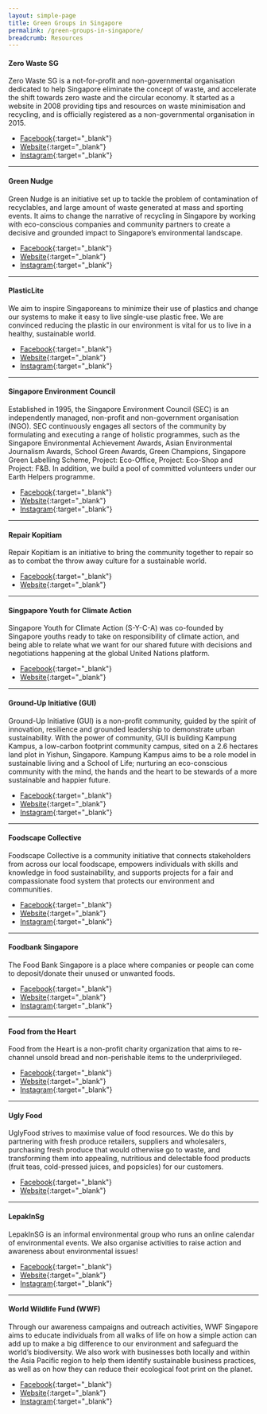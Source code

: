 ```yaml
---
layout: simple-page
title: Green Groups in Singapore
permalink: /green-groups-in-singapore/
breadcrumb: Resources
---
```


#### Zero Waste SG

Zero Waste SG is a not-for-profit and non-governmental organisation dedicated to help Singapore eliminate the concept of waste, and accelerate the shift towards zero waste and the circular economy. It started as a website in 2008 providing tips and resources on waste minimisation and recycling, and is officially registered as a non-governmental organisation in 2015.
* [Facebook](https://www.facebook.com/zerowastesg/){:target="_blank"} 
* [Website](http://www.zerowastesg.com){:target="_blank"} 
* [Instagram](https://www.instagram.com/zerowastesingapore){:target="_blank"} 

***************

#### Green Nudge

Green Nudge is an initiative set up to tackle the problem of contamination of recyclables, and large amount of waste generated at mass and sporting events. It aims to change the narrative of recycling in Singapore by working with eco-conscious companies and community partners to create a decisive and grounded impact to Singapore’s environmental landscape.
* [Facebook](https://www.facebook.com/greennudgesg/){:target="_blank"} 
* [Website](https://greennudge.sg/){:target="_blank"} 
* [Instagram](https://www.instagram.com/greennudgesg/){:target="_blank"} 

***************

#### PlasticLite

We aim to inspire Singaporeans to minimize their use of plastics and change our systems to make it easy to live single-use plastic free. We are convinced reducing the plastic in our environment is vital for us to live in a healthy, sustainable world.
* [Facebook](https://www.facebook.com/pg/SayNoToPlasticsSG){:target="_blank"} 
* [Website](http://plasticlite.sg){:target="_blank"} 
* [Instagram](https://www.instagram.com/plasticlitesg/){:target="_blank"} 

***************

#### Singapore Environment Council

Established in 1995, the Singapore Environment Council (SEC) is an independently managed, non-profit and non-government organisation (NGO). SEC continuously engages all sectors of the community by formulating and executing a range of holistic programmes, such as the Singapore Environmental Achievement Awards, Asian Environmental Journalism Awards, School Green Awards, Green Champions, Singapore Green Labelling Scheme, Project: Eco-Office, Project: Eco-Shop and Project: F&B. In addition, we build a pool of committed volunteers under our Earth Helpers programme.
* [Facebook](https://www.facebook.com/SingaporeEnvironmentCouncil/){:target="_blank"} 
* [Website](http://www.sec.org.sg/web/){:target="_blank"} 
* [Instagram](https://www.instagram.com/secsingapore){:target="_blank"} 

***************

#### Repair Kopitiam

Repair Kopitiam is an initiative to bring the community together to repair so as to combat the throw away culture for a sustainable world.

* [Facebook](https://www.facebook.com/repairkopitiam/){:target="_blank"} 
* [Website](http://repairkopitiam.sg){:target="_blank"} 


***************

#### Singpapore Youth for Climate Action

Singapore Youth for Climate Action (S-Y-C-A) was co-founded by Singapore youths ready to take on responsibility of climate action, and being able to relate what we want for our shared future with decisions and negotiations happening at the global United Nations platform. 
* [Facebook](https://www.facebook.com/sgyouthclimateaction/){:target="_blank"} 
* [Website](https://sgyouthforclimateaction.com/){:target="_blank"} 

***************

#### Ground-Up Initiative (GUI)

Ground-Up Initiative (GUI) is a non-profit community, guided by the spirit of innovation, resilience and grounded leadership to demonstrate urban sustainability. With the power of community, GUI is building Kampung Kampus, a low-carbon footprint community campus, sited on a 2.6 hectares land plot in Yishun, Singapore. Kampung Kampus aims to be a role model in sustainable living and a School of Life; nurturing an eco-conscious community with the mind, the hands and the heart to be stewards of a more sustainable and happier future.

* [Facebook](https://www.facebook.com/groundupinitiative/){:target="_blank"} 
* [Website](https://groundupinitiative.org){:target="_blank"} 
* [Instagram](https://www.instagram.com/groundupinitiative/){:target="_blank"} 

***************

#### Foodscape Collective

Foodscape Collective is a community initiative that connects stakeholders from across our local foodscape, empowers individuals with skills and knowledge in food sustainability, and supports projects for a fair and compassionate food system that protects our environment and communities.

* [Facebook](https://www.facebook.com/FoodscapeCollective/){:target="_blank"} 
* [Website](https://foodscapecollective.org){:target="_blank"} 
* [Instagram](https://www.instagram.com/foodscapecollective/){:target="_blank"} 

***************

#### Foodbank Singapore

The Food Bank Singapore is a place where companies or people can come to deposit/donate their unused or unwanted foods.

* [Facebook](https://www.facebook.com/pg/thefoodbanksingapore){:target="_blank"} 
* [Website](https://www.foodbank.sg){:target="_blank"} 
* [Instagram](https://www.instagram.com/foodbanksg/){:target="_blank"} 

***************

#### Food from the Heart

Food from the Heart is a non-profit charity organization that aims to re-channel unsold bread and non-perishable items to the underprivileged.

* [Facebook](https://www.facebook.com/foodheart/){:target="_blank"} 
* [Website](https://foodheart.org/){:target="_blank"} 
* [Instagram](https://www.instagram.com/foodfromtheheartsg/){:target="_blank"} 

***************


#### Ugly Food

UglyFood strives to maximise value of food resources. We do this by partnering with fresh produce retailers, suppliers and wholesalers, purchasing fresh produce that would otherwise go to waste, and transforming them into appealing, nutritious and delectable food products (fruit teas, cold-pressed juices, and popsicles) for our customers.

* [Facebook](https://www.facebook.com/uglyfoodco/){:target="_blank"} 
* [Website](https://www.uglyfood.com.sg/){:target="_blank"}

***************

#### LepakInSg

LepakInSG is an informal environmental group who runs an online calendar of environmental events. We also organise activities to raise action and awareness about environmental issues!

* [Facebook](https://www.facebook.com/lepakinsg/){:target="_blank"} 
* [Website](https://lepakinsg.wordpress.com){:target="_blank"} 
* [Instagram](https://www.instagram.com/lepakinsg/){:target="_blank"} 

***************


#### World Wildlife Fund (WWF)

Through our awareness campaigns and outreach activities, WWF Singapore aims to educate individuals from all walks of life on how a simple action can add up to make a big difference to our environment and safeguard the world’s biodiversity. We also work with businesses both locally and within the Asia Pacific region to help them identify sustainable business practices, as well as on how they can reduce their ecological foot print on the planet.

* [Facebook](https://www.facebook.com/wwfsg){:target="_blank"} 
* [Website](http://www.wwf.sg/){:target="_blank"} 
* [Instagram](https://www.instagram.com/wwfsg/){:target="_blank"} 

<!--
***************

#### Name of NGO

* [Facebook](){:target="_blank"} 
* [Website](){:target="_blank"} 
* [Instagram](){:target="_blank"} 

***************


#### Name of NGO

* [Facebook](){:target="_blank"} 
* [Website](){:target="_blank"} 
* [Instagram](){:target="_blank"} 
-->


